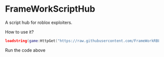 
# FrameWorkScriptHub

A script hub for roblox exploiters.

How to use it?


```lua 
loadstring(game:HttpGet("https://raw.githubusercontent.com/FrameWorkRBLX/FrameWorkScriptHub/main/Main.lua", true))()
```

Run the code above
